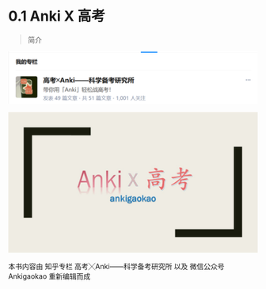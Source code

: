 # 0.1 Anki X 高考
> 简介

![](../.gitbook/assets/tim-jie-tu-20180912201641.png)

![](../.gitbook/assets/tou-xiang.jpg)

本书内容由
知乎专栏
高考╳Anki——科学备考研究所
以及
微信公众号
 Ankigaokao 
重新编辑而成



